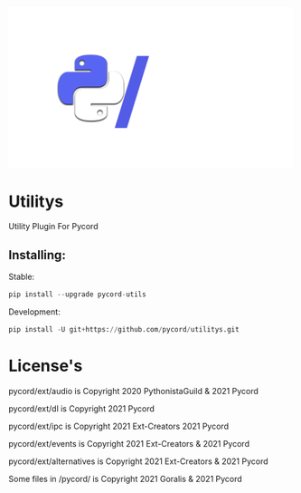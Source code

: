 ![Logo](pyc_utils.png)

# Utilitys

Utility Plugin For Pycord

## Installing:

Stable:

```py
pip install --upgrade pycord-utils
```

Development:

```py
pip install -U git+https://github.com/pycord/utilitys.git
```

# License's

pycord/ext/audio is Copyright 2020 PythonistaGuild & 2021 Pycord

pycord/ext/dl is Copyright 2021 Pycord

pycord/ext/ipc is Copyright 2021 Ext-Creators 2021 Pycord

pycord/ext/events is Copyright 2021 Ext-Creators & 2021 Pycord

pycord/ext/alternatives is Copyright 2021 Ext-Creators & 2021 Pycord

Some files in /pycord/ is Copyright 2021 Goralis & 2021 Pycord
